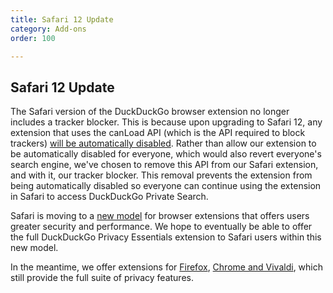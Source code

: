 ```yaml
---
title: Safari 12 Update
category: Add-ons
order: 100

---
```

<html><body><p>&#xD;
            </p><h2>Safari 12 Update</h2>&#xD;
<p>The Safari version of the DuckDuckGo browser extension no longer includes a tracker blocker. This is because upon upgrading to Safari 12, any extension that uses the canLoad API (which is the API required to block trackers) <a href="https://developer.apple.com/documentation/safariextensions" target="_blank">will be automatically disabled</a>. Rather than allow our extension to be automatically disabled for everyone, which would also revert everyone's search engine, we've chosen to remove this API from our Safari extension, and with it, our tracker blocker. This removal prevents the extension from being automatically disabled so everyone can continue using the extension in Safari to access DuckDuckGo Private Search.</p>&#xD;
&#xD;
<p>Safari is moving to a <a href="https://developer.apple.com/documentation/safariservices/safari_app_extensions" target="_blank">new model</a> for browser extensions that offers users greater security and performance. We hope to eventually be able to offer the full DuckDuckGo Privacy Essentials extension to Safari users within this new model.</p>&#xD;
&#xD;
<p>In the meantime, we offer extensions for <a href="https://addons.mozilla.org/en-US/firefox/addon/duckduckgo-for-firefox/" target="_blank">Firefox</a>, <a href="https://chrome.google.com/webstore/detail/duckduckgo-privacy-essent/bkdgflcldnnnapblkhphbgpggdiikppg" target="_blank">Chrome and Vivaldi</a>, which still provide the full suite of privacy features.</p>&#xD;
&#xD;
        </body></html>